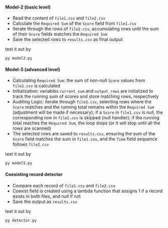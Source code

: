 #### Model-2 (basic level)
- Read the content of `file1.csv` and `file2.csv`
- Calculate the `Required Sum` of the `Score` field from `file1.csv`
- Iterate through the rows of `file2.csv`, accumulating rows until the sum of their `Score` fields matches the `Required Sum`
- Save the selected rows to `results.csv` as final output

test it out by
```
py model2.py
```
#### Model-5 (advanced level)
- Calculating `Required Sum`: the sum of non-null `Score` values from `file1.csv` is calculated
- Initialization: variables `current_sum` and `output_rows` are initialized to track the running sum of scores and store matching rows, respectively
- Auditing Logic: iterate through `file2.csv`, selecting rows where the `Score` matches and the running total remains within the `Required Sum` (adjustment will be made if necessary); if a `Score` in `file1.csv` is null, the corresponding row in `file2.csv` is skipped (null handler); if the running total reaches the `Required Sum`, the loop stops (or it will stop until all the rows are scanned)
- The selected rows are saved to `results.csv`, ensuring the sum of the `Score` field matches the sum in `file1.csv`, and the `Time` field sequence follows `file2.csv`

test it out by
```
py model5.py
```
#### Coexisting record detector
- Compare each record of `file1.csv` and `file2.csv`
- Coexist field is created using a lambda function that assigns 1 if a record exists in both files, and null if not
- Save the output as `results.csv`

test it out by
```
py detector.py
```
